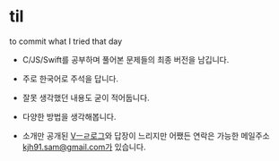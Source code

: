 # til
to commit what I tried that day
- C/JS/Swift를 공부하며 풀어본 문제들의 최종 버전을 남깁니다.
- 주로 한국어로 주석을 답니다.
- 잘못 생각했던 내용도 굳이 적어둡니다.
- 다양한 방법을 생각해봅니다.

- 소개만 공개된 [Vㅡㄹ로그](https://velog.io/@kjh91-sam/about)와 답장이 느리지만 어쨌든 연락은 가능한 메일주소 kjh91.sam@gmail.com가 있습니다.
